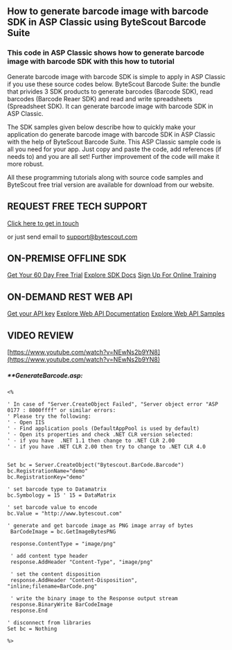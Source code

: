## How to generate barcode image with barcode SDK in ASP Classic using ByteScout Barcode Suite

### This code in ASP Classic shows how to generate barcode image with barcode SDK with this how to tutorial

Generate barcode image with barcode SDK is simple to apply in ASP Classic if you use these source codes below. ByteScout Barcode Suite: the bundle that privides 3  SDK products to generate barcodes (Barcode SDK), read barcodes (Barcode Reaer SDK) and read and write spreadsheets (Spreadsheet SDK). It can generate barcode image with barcode SDK in ASP Classic.

The SDK samples given below describe how to quickly make your application do generate barcode image with barcode SDK in ASP Classic with the help of ByteScout Barcode Suite. This ASP Classic sample code is all you need for your app. Just copy and paste the code, add references (if needs to) and you are all set! Further improvement of the code will make it more robust.

All these programming tutorials along with source code samples and ByteScout free trial version are available for download from our website.

## REQUEST FREE TECH SUPPORT

[Click here to get in touch](https://bytescout.zendesk.com/hc/en-us/requests/new?subject=ByteScout%20Barcode%20Suite%20Question)

or just send email to [support@bytescout.com](mailto:support@bytescout.com?subject=ByteScout%20Barcode%20Suite%20Question) 

## ON-PREMISE OFFLINE SDK 

[Get Your 60 Day Free Trial](https://bytescout.com/download/web-installer?utm_source=github-readme)
[Explore SDK Docs](https://bytescout.com/documentation/index.html?utm_source=github-readme)
[Sign Up For Online Training](https://academy.bytescout.com/)


## ON-DEMAND REST WEB API

[Get your API key](https://pdf.co/documentation/api?utm_source=github-readme)
[Explore Web API Documentation](https://pdf.co/documentation/api?utm_source=github-readme)
[Explore Web API Samples](https://github.com/bytescout/ByteScout-SDK-SourceCode/tree/master/PDF.co%20Web%20API)

## VIDEO REVIEW

[https://www.youtube.com/watch?v=NEwNs2b9YN8](https://www.youtube.com/watch?v=NEwNs2b9YN8)




<!-- code block begin -->

##### ****GenerateBarcode.asp:**
    
```
<%

' In case of "Server.CreateObject Failed", "Server object error "ASP 0177 : 8000ffff" or similar errors:
' Please try the following:
' - Open IIS 
' - Find application pools (DefaultAppPool is used by default)
' - Open its properties and check .NET CLR version selected:
' - if you have  .NET 1.1 then change to .NET CLR 2.00
' - if you have .NET CLR 2.00 then try to change to .NET CLR 4.0


Set bc = Server.CreateObject("Bytescout.BarCode.Barcode")
bc.RegistrationName="demo"
bc.RegistrationKey="demo"

' set barcode type to Datamatrix
bc.Symbology = 15 ' 15 = DataMatrix

' set barcode value to encode
bc.Value = "http://www.bytescout.com"

' generate and get barcode image as PNG image array of bytes
 BarCodeImage = bc.GetImageBytesPNG

 response.ContentType = "image/png"

 ' add content type header 
 response.AddHeader "Content-Type", "image/png"

 ' set the content disposition
 response.AddHeader "Content-Disposition", "inline;filename=BarCode.png" 

 ' write the binary image to the Response output stream 
 response.BinaryWrite BarCodeImage
 response.End

' disconnect from libraries
Set bc = Nothing

%>

```

<!-- code block end -->